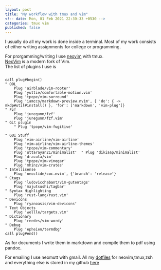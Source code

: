 ```yaml
---
layout: post
title: "My workflow with tmux and vim"
<!-- date: Mon, 01 Feb 2021 22:30:33 +0530 -->
categories: tmux vim
published: false
---
```


I usually do all my work is done inside a terminal.
Most of my work consists of either writing assignments for college or programming.

For prorgamming/writing I use [neovim][neovim] with tmux.  
[NeoVim][neovim] is a modern fork of Vim.  
The list of plugins I use is

```vim

call plug#begin()
" QOL
    Plug 'airblade/vim-rooter'
    Plug 'yuttie/comfortable-motion.vim'
    Plug 'tpope/vim-surround'
    Plug 'iamcco/markdown-preview.nvim', { 'do': { -> mkdp#util#install() }, 'for': ['markdown', 'vim-plug']}
" Fzf
    Plug 'junegunn/fzf'
    Plug 'junegunn/fzf.vim'
" Git plugin
    " Plug 'tpope/vim-fugitive'

" GUI Stuff
    Plug 'vim-airline/vim-airline'
    Plug 'vim-airline/vim-airline-themes'
	Plug 'tpope/vim-commentary'
    Plug 'uttarayan21/minimalist'  " Plug 'dikiaap/minimalist'
    Plug 'dracula/vim'
    Plug 'tpope/vim-vinegar'
    Plug 'mhinz/vim-crates'
" Intellisense
    Plug 'neoclide/coc.nvim', {'branch': 'release'}
" Ctags
    Plug 'ludovicchabant/vim-gutentags'
    Plug 'majutsushi/tagbar'
" Syntax Highlighting
    Plug 'rust-lang/rust.vim'
" Devicons
    Plug 'ryanoasis/vim-devicons'
" Text Objects
    Plug 'wellle/targets.vim'
" Dictionary
    Plug 'reedes/vim-wordy'
" Debug
    Plug 'epheien/termdbg'
call plug#end()
```

As for documents I write them in markdown and compile them to pdf using pandoc.

For emailing I use neomutt with gmail.
All my [dotfiles][dotfiles] for neovim,tmux,zsh and everything else is stored in my github [here][dotfiles]

[tmux]: https://github.com/tmux/tmux
[neovim]: https://github.com/neovim/neovim
[dotfiles]: https://github.com/uttarayan21/dotfiles

